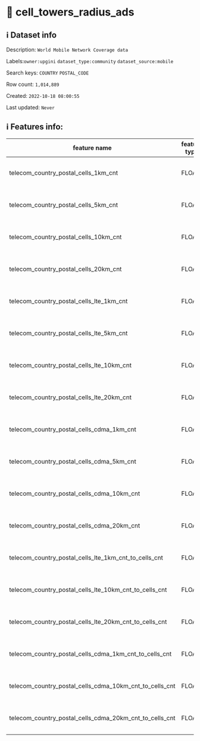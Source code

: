 # 📖 cell_towers_radius_ads 
## ℹ️ Dataset info 
Description: `World Mobile Network Coverage data` 

Labels:`owner:upgini` `dataset_type:community` `dataset_source:mobile` 

Search keys: `COUNTRY` `POSTAL_CODE`

Row count: `1,014,889`

Created: `2022-10-18 08:00:55` 

Last updated: `Never` 

## ℹ️ Features info:
|feature name|feature type|descrition|
|---|---|---|
|telecom_country_postal_cells_1km_cnt|FLOAT|Number of cells in 1 km radius|
|telecom_country_postal_cells_5km_cnt|FLOAT|Number of cells in 5 km radius|
|telecom_country_postal_cells_10km_cnt|FLOAT|Number of cells in 10 km radius|
|telecom_country_postal_cells_20km_cnt|FLOAT|Number of cells in 20 km radius|
|telecom_country_postal_cells_lte_1km_cnt|FLOAT|Number of LTE cells in 1 km radius|
|telecom_country_postal_cells_lte_5km_cnt|FLOAT|Number of LTE cells in 5 km radius|
|telecom_country_postal_cells_lte_10km_cnt|FLOAT|Number of LTE cells in 10 km radius|
|telecom_country_postal_cells_lte_20km_cnt|FLOAT|Number of LTE cells in 20 km radius|
|telecom_country_postal_cells_cdma_1km_cnt|FLOAT|Number of CDMA cells in 1 km radius|
|telecom_country_postal_cells_cdma_5km_cnt|FLOAT|Number of CDMA cells in 5 km radius|
|telecom_country_postal_cells_cdma_10km_cnt|FLOAT|Number of CDMA cells in 10 km radius|
|telecom_country_postal_cells_cdma_20km_cnt|FLOAT|Number of CDMA cells in 20 km radius|
|telecom_country_postal_cells_lte_1km_cnt_to_cells_cnt|FLOAT|Percent of LTE cells in 1 km radius|
|telecom_country_postal_cells_lte_10km_cnt_to_cells_cnt|FLOAT|Percent of LTE cells in 10 km radius|
|telecom_country_postal_cells_lte_20km_cnt_to_cells_cnt|FLOAT|Percent of LTE cells in 20 km radius|
|telecom_country_postal_cells_cdma_1km_cnt_to_cells_cnt|FLOAT|Percent of CDMA cells in 1 km radius|
|telecom_country_postal_cells_cdma_10km_cnt_to_cells_cnt|FLOAT|Percent of CDMA cells in 10 km radius|
|telecom_country_postal_cells_cdma_20km_cnt_to_cells_cnt|FLOAT|Percent of CDMA cells in 20 km radius|

